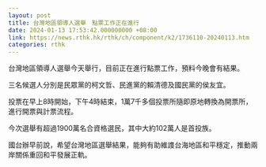 ```yaml
---
layout: post
title: 台灣地區領導人選舉　點票工作正在進行
date: 2024-01-13 17:53:42.000000000 +08:00
link: https://news.rthk.hk/rthk/ch/component/k2/1736110-20240113.htm
categories: rthk
---
```


台灣地區領導人選舉今天舉行，目前正在進行點票工作，預料今晚會有結果。 

三名候選人分別是民眾黨的柯文哲、民進黨的賴清德及國民黨的侯友宜。

投票在早上8時開始，下午4時結束，1萬7千多個投票所隨即原地轉換為開票所，進行開票與計票流程。

今次選舉有超過1900萬名合資格選民，其中大約102萬人是首投族。

國台辦早前說，希望台灣地區選舉結果，能夠有助維謢台海地區和平穩定，推動兩岸關係重回和平發展正軌。
